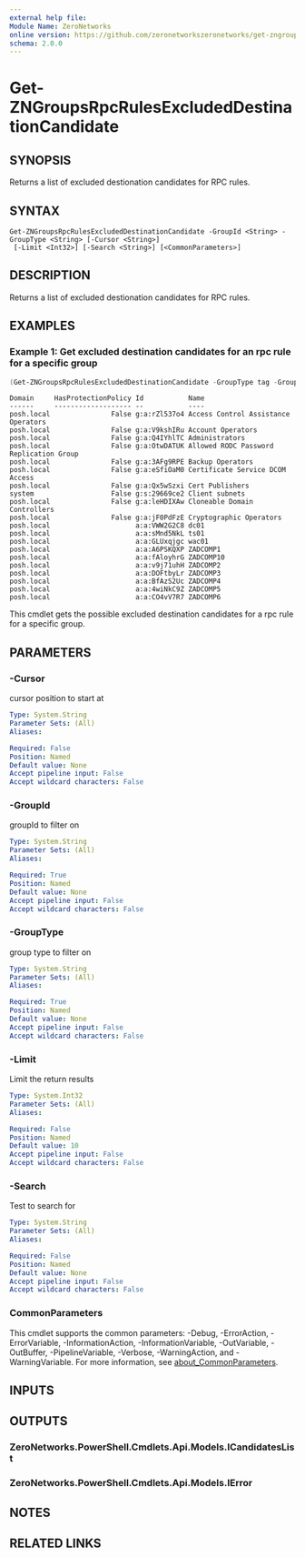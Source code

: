 ```yaml
---
external help file:
Module Name: ZeroNetworks
online version: https://github.com/zeronetworkszeronetworks/get-zngroupsrpcrulesexcludeddestinationcandidate
schema: 2.0.0
---
```


# Get-ZNGroupsRpcRulesExcludedDestinationCandidate

## SYNOPSIS
Returns a list of excluded destionation candidates for RPC rules.

## SYNTAX

```
Get-ZNGroupsRpcRulesExcludedDestinationCandidate -GroupId <String> -GroupType <String> [-Cursor <String>]
 [-Limit <Int32>] [-Search <String>] [<CommonParameters>]
```

## DESCRIPTION
Returns a list of excluded destionation candidates for RPC rules.

## EXAMPLES

### Example 1: Get excluded destination candidates for an rpc rule for a specific group
```powershell
(Get-ZNGroupsRpcRulesExcludedDestinationCandidate -GroupType tag -GroupId 'g:t:01669ce2').Items
```

```output
Domain     HasProtectionPolicy Id           Name
------     ------------------- --           ----
posh.local               False g:a:rZl537o4 Access Control Assistance Operators
posh.local               False g:a:V9kshIRu Account Operators
posh.local               False g:a:Q4IYhlTC Administrators
posh.local               False g:a:OtwDATUK Allowed RODC Password Replication Group
posh.local               False g:a:3AFg9RPE Backup Operators
posh.local               False g:a:eSfiOaM0 Certificate Service DCOM Access
posh.local               False g:a:Qx5wSzxi Cert Publishers
system                   False g:s:29669ce2 Client subnets
posh.local               False g:a:leHDIXAw Cloneable Domain Controllers
posh.local               False g:a:jF0PdFzE Cryptographic Operators
posh.local                     a:a:VWW2G2C8 dc01
posh.local                     a:a:sMnd5NkL ts01
posh.local                     a:a:GLUxqjgc wac01
posh.local                     a:a:A6PSKQXP ZADCOMP1
posh.local                     a:a:fAloyhrG ZADCOMP10
posh.local                     a:a:v9j71uhH ZADCOMP2
posh.local                     a:a:DOFtbyLr ZADCOMP3
posh.local                     a:a:BfAzS2Uc ZADCOMP4
posh.local                     a:a:4wiNkC9Z ZADCOMP5
posh.local                     a:a:CO4vV7R7 ZADCOMP6
```

This cmdlet gets the possible excluded destination candidates for a rpc rule for a specific group.

## PARAMETERS

### -Cursor
cursor position to start at

```yaml
Type: System.String
Parameter Sets: (All)
Aliases:

Required: False
Position: Named
Default value: None
Accept pipeline input: False
Accept wildcard characters: False
```

### -GroupId
groupId to filter on

```yaml
Type: System.String
Parameter Sets: (All)
Aliases:

Required: True
Position: Named
Default value: None
Accept pipeline input: False
Accept wildcard characters: False
```

### -GroupType
group type to filter on

```yaml
Type: System.String
Parameter Sets: (All)
Aliases:

Required: True
Position: Named
Default value: None
Accept pipeline input: False
Accept wildcard characters: False
```

### -Limit
Limit the return results

```yaml
Type: System.Int32
Parameter Sets: (All)
Aliases:

Required: False
Position: Named
Default value: 10
Accept pipeline input: False
Accept wildcard characters: False
```

### -Search
Test to search for

```yaml
Type: System.String
Parameter Sets: (All)
Aliases:

Required: False
Position: Named
Default value: None
Accept pipeline input: False
Accept wildcard characters: False
```

### CommonParameters
This cmdlet supports the common parameters: -Debug, -ErrorAction, -ErrorVariable, -InformationAction, -InformationVariable, -OutVariable, -OutBuffer, -PipelineVariable, -Verbose, -WarningAction, and -WarningVariable. For more information, see [about_CommonParameters](http://go.microsoft.com/fwlink/?LinkID=113216).

## INPUTS

## OUTPUTS

### ZeroNetworks.PowerShell.Cmdlets.Api.Models.ICandidatesList

### ZeroNetworks.PowerShell.Cmdlets.Api.Models.IError

## NOTES

## RELATED LINKS

